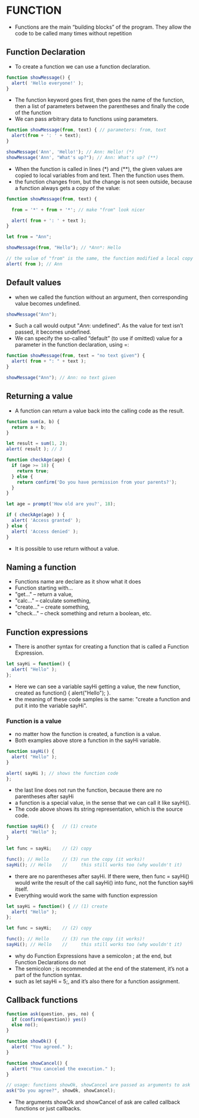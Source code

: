 # FUNCTION
* Functions are the main “building blocks” of the program. They allow the code to be called many times without repetition
## Function Declaration
* To create a function we can use a function declaration.
``` javascript
function showMessage() {
  alert( 'Hello everyone!' );
}
```
* The function keyword goes first, then goes the name of the function, then a list of parameters between the parentheses and finally the code of the function
*  We can pass arbitrary data to functions using parameters.
``` javascript
function showMessage(from, text) { // parameters: from, text
  alert(from + ': ' + text);
}

showMessage('Ann', 'Hello!'); // Ann: Hello! (*)
showMessage('Ann', "What's up?"); // Ann: What's up? (**)
```
* When the function is called in lines (*) and (**), the given values are copied to local variables from and text. Then the function uses them.
* the function changes from, but the change is not seen outside, because a function always gets a copy of the value:
``` javascript 
function showMessage(from, text) {

  from = '*' + from + '*'; // make "from" look nicer

  alert( from + ': ' + text );
}

let from = "Ann";

showMessage(from, "Hello"); // *Ann*: Hello

// the value of "from" is the same, the function modified a local copy
alert( from ); // Ann
```
## Default values
* when we called the function without an argument, then corresponding value becomes undefined.
``` javascript 
showMessage("Ann");
```
* Such a call would output "*Ann*: undefined". As the value for text isn’t passed, it becomes undefined.
* We can specify the so-called “default” (to use if omitted) value for a parameter in the function declaration, using =:
``` javascript 
function showMessage(from, text = "no text given") {
  alert( from + ": " + text );
}

showMessage("Ann"); // Ann: no text given
```
## Returning a value
* A function can return a value back into the calling code as the result.
``` javascript
function sum(a, b) {
  return a + b;
}

let result = sum(1, 2);
alert( result ); // 3
```

``` javascript
function checkAge(age) {
  if (age >= 18) {
    return true;
  } else {
    return confirm('Do you have permission from your parents?');
  }
}

let age = prompt('How old are you?', 18);

if ( checkAge(age) ) {
  alert( 'Access granted' );
} else {
  alert( 'Access denied' );
}
```
* It is possible to use return without a value.

## Naming a function
* Functions name are declare as it show what it does
* Function starting with…
* "get…" – return a value,
* "calc…" – calculate something,
* "create…" – create something,
* "check…" – check something and return a boolean, etc.

## Function expressions
* There is another syntax for creating a function that is called a Function Expression.
``` javascript
let sayHi = function() {
  alert( "Hello" );
};
```
* Here we can see a variable sayHi getting a value, the new function, created as function() { alert("Hello"); }.
* the meaning of these code samples is the same: "create a function and put it into the variable sayHi".
### Function is a value
* no matter how the function is created, a function is a value.
* Both examples above store a function in the sayHi variable.
``` javascript
function sayHi() {
  alert( "Hello" );
}

alert( sayHi ); // shows the function code
};
```
* the last line does not run the function, because there are no parentheses after sayHi
* a function is a special value, in the sense that we can call it like sayHi().
* The code above shows its string representation, which is the source code.
``` javascript
function sayHi() {   // (1) create
  alert( "Hello" );
}

let func = sayHi;    // (2) copy

func(); // Hello     // (3) run the copy (it works)!
sayHi(); // Hello    //     this still works too (why wouldn't it)
```
* there are no parentheses after sayHi. If there were, then func = sayHi() would write the result of the call sayHi() into func, not the function sayHi itself.
* Everything would work the same with function expression
``` javascript
let sayHi = function() { // (1) create
  alert( "Hello" );
};

let func = sayHi;    // (2) copy

func(); // Hello     // (3) run the copy (it works)!
sayHi(); // Hello    //     this still works too (why wouldn't it)
```
*  why do Function Expressions have a semicolon ; at the end, but Function Declarations do not
*  The semicolon ; is recommended at the end of the statement, it’s not a part of the function syntax.
*  such as let sayHi = 5;, and it’s also there for a function assignment.

## Callback functions
``` javascript
function ask(question, yes, no) {
  if (confirm(question)) yes()
  else no();
}

function showOk() {
  alert( "You agreed." );
}

function showCancel() {
  alert( "You canceled the execution." );
}

// usage: functions showOk, showCancel are passed as arguments to ask
ask("Do you agree?", showOk, showCancel);
```
* The arguments showOk and showCancel of ask are called callback functions or just callbacks.
